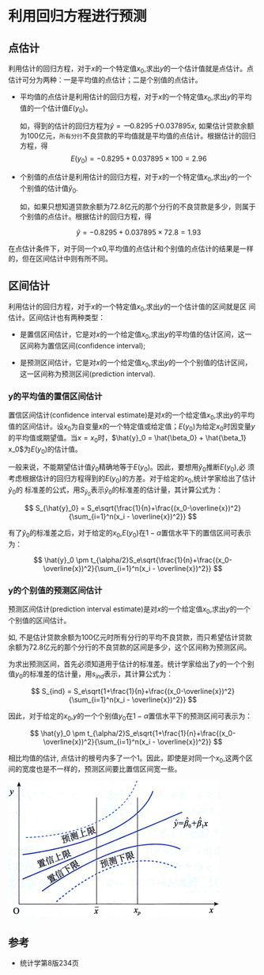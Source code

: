# 利用回归方程进行预测



## 点估计

利用估计的回归方程，对于$x$的一个特定值$x_0$,求出$y$的一个估计值就是点估计。点估计可分为两种：一是平均值的点估计；二是个别值的点估计。

- 平均值的点估计是利用估计的回归方程，对于$x$的一个特定值$x_0$,求出$y$的平均值的一个估计值$E(y_0)$。

    如，得到的估计的回归方程为$\hat{y}=一0.8295十0.037895x$, 如果估计贷款余额为100亿元，`所有分行`不良贷款的平均值就是平均值的点估计。根据估计的回归方程，得
    $$
    E(y_0)=-0.8295+0.037895×100=2.96
    $$

- 个别值的点估计是利用估计的回归方程，对于$x$的一个特定值$x_0$,求出$y$的一个个别值的估计值$\hat{y}_0$.

    如，如果只想知道贷款余额为72.8亿元的那个分行的不良贷款是多少，则属于个别值的点估计。根据估计的回归方程，得

    $$
    \hat{y}=-0.8295+0.037895×72.8=1.93
    $$

在点估计条件下，对于同一个x0,平均值的点估计和个别值的点估计的结果是一样的，但在区间估计中则有所不同。



## 区间估计

利用估计的回归方程，对于$x$的一个特定值$x_0$,求出$y$的一个估计值的区间就是区
间估计。区间估计也有两种类型：
- 是置信区间估计，它是对$x$的一个给定值$x_0$,求出$y$的平均值的估计区间，这一区间称为置信区间(confidence interval);

- 是预测区间估计，它是对$x$的一个给定值$x_0$,求出$y$的一个个别值的估计区间，这一区间称为预测区间(prediction interval).

### y的平均值的置信区间估计

置信区间估计(confidence interval estimate)是对$x$的一个给定值$x_0$,求出$y$的平均值的区间估计。设$x_0$为自变量$x$的一个特定值或给定值；$E(y_0)$为给定$x_0$时因变量$y$的平均值或期望值。当$x=x_0$时，$\hat{y}_0 = \hat{\beta_0} + \hat{\beta_1} x_0$为$E(y_0)$的估计值。

一般来说，不能期望估计值$\hat{y}_0$精确地等于$E(y_0)$。因此，要想用$\hat{y}_0$推断$E(y_0)$,必
须考虑根据估计的回归方程得到的$E(y_0)$的方差。对于给定的$x_0$,统计学家给出了估计$\hat{y}_0$的
标准差的公式，用$S_{\hat{y}_0}$表示$\hat{y}_0$的标准差的估计量，其计算公式为：

$$
S_{\hat{y}_0} = S_e\sqrt{\frac{1}{n}+\frac{(x_0-\overline{x})^2}{\sum_{i=1}^n(x_i - \overline{x})^2}}
$$

有了$\hat{y}_0$的标准差之后，对于给定的$x_0$,$E(y_0)$在$1-\alpha$置信水平下的置信区间可表示为：

$$
\hat{y}_0 \pm t_{\alpha/2}S_e\sqrt{\frac{1}{n}+\frac{(x_0-\overline{x})^2}{\sum_{i=1}^n(x_i - \overline{x})^2}}
$$


### y的个别值的预测区间估计

预测区间估计(prediction interval estimate)是对$x$的一个给定值$x_0$,求出$y$的一个个别值的区间估计。

如, 不是估计贷款余额为100亿元时所有分行的平均不良贷款，而只希望估计贷款余额为72.8亿元的那个分行的不良贷款的区间是多少，这个区间称为预测区间。

为求出预测区间，首先必须知道用于估计的标准差。统计学家给出了$y$的一个个别值$y_0$的标准差的估计量，用$s_{ind}$表示，其计算公式为：

$$
S_{ind} = S_e\sqrt{1+\frac{1}{n}+\frac{(x_0-\overline{x})^2}{\sum_{i=1}^n(x_i - \overline{x})^2}}
$$

因此，对于给定的$x_0$,$y$的一个个别值$y_0$在$1-\alpha$置信水平下的预测区间可表示为：

$$
\hat{y}_0 \pm t_{\alpha/2}S_e\sqrt{1+\frac{1}{n}+\frac{(x_0-\overline{x})^2}{\sum_{i=1}^n(x_i - \overline{x})^2}}
$$


相比均值的估计, 点估计的根号内多了一个1。因此，即使是对同一个$x_0$,这两个区间的宽度也是不一样的，预测区间要比置信区间宽一些。

![](./5利用回归方程进行预测/1.png)


## 参考
- 统计学第8版234页
